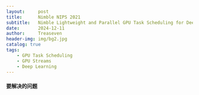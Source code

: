 ```yaml
---
layout:     post
title:      Nimble NIPS 2021
subtitle:   Nimble Lightweight and Parallel GPU Task Scheduling for Deep Learning
date:       2024-12-11
author:     Treaseven
header-img: img/bg2.jpg
catalog: true
tags:
    - GPU Task Scheduling
    - GPU Streams
    - Deep Learning
---
```


#### 要解决的问题